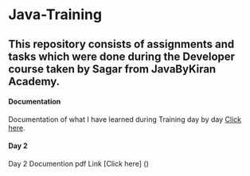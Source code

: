 # Java-Training
## This repository consists of assignments and tasks which were done during the Developer course taken by Sagar from JavaByKiran Academy.
#### Documentation
 Documentation of what I have learned during Training day by day [Click here](https://docs.google.com/document/d/1buBj4QEq0avCV1hX1WXLpd0T5vbhT41xt88f6Oe6zaM/edit).

#### Day 2
  Day 2 Documention pdf Link [Click here] ()
